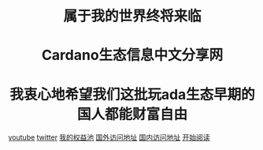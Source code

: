 <h1 align="center">属于我的世界终将来临</h1>
<h1 align="center">Cardano生态信息中文分享网</h1>

<h1 align="center">我衷心地希望我们这批玩ada生态早期的国人都能财富自由</h1>


 [youtube](https://www.youtube.com/channel/UCAfHoyK5b8RoQt9ipN0j4YA)
 [twitter](https://twitter.com/zjavax)
 [我的权益池](docs/我的权益池)
 [国外访问地址](https://zjavax.github.io/cardano_doc/#/)
 [国内访问地址](https://zjavax.gitee.io/cardano_doc/#/)
 [开始阅读](#时间轴)





